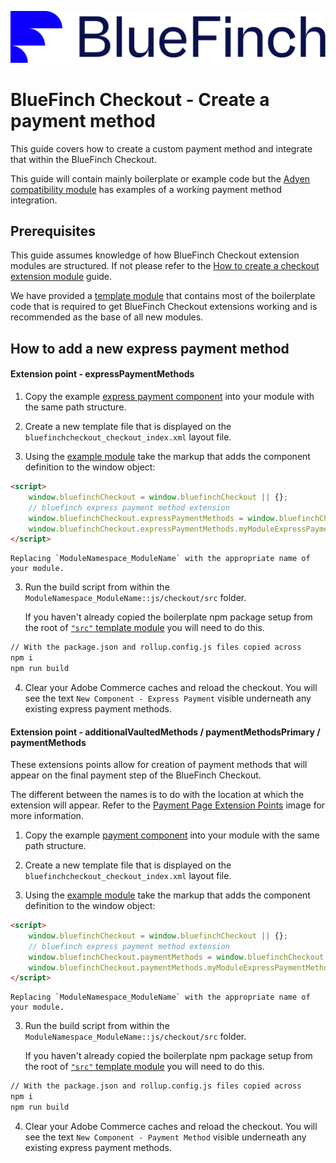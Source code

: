 ![BlueFinch Checkout](../assets/logo.svg)

# BlueFinch Checkout - Create a payment method

This guide covers how to create a custom payment method and integrate that within the BlueFinch Checkout.

This guide will contain mainly boilerplate or example code but the [Adyen compatibility module](https://github.com/BlueFinchCommerce/module-checkout-adyen) has examples of a working payment method integration.

## Prerequisites

This guide assumes knowledge of how BlueFinch Checkout extension modules are structured. If not please refer to the [How to create a checkout extension module](how-to-create-a-checkout-extension-module.md) guide.

We have provided a [template module](https://github.com/BlueFinchCommerce/module-checkout-template) that contains most of the boilerplate code that is required to get BlueFinch Checkout extensions working and is recommended as the base of all new modules.

## How to add a new express payment method

#### Extension point - expressPaymentMethods

1. Copy the example [express payment component](https://github.com/BlueFinchCommerce/module-checkout-template/tree/develop/view/frontend/web/js/checkout/src/components) into your module with the same path structure.

2. Create a new template file that is displayed on the `bluefinchcheckout_checkout_index.xml` layout file.

3. Using the [example module](https://github.com/BlueFinchCommerce/module-checkout-template/blob/develop/view/frontend/templates/new-module.phtml) take the markup that adds the component definition to the window object:

```html
<script>
    window.bluefinchCheckout = window.bluefinchCheckout || {};
    // bluefinch express payment method extension
    window.bluefinchCheckout.expressPaymentMethods = window.bluefinchCheckout.expressPaymentMethods || {};
    window.bluefinchCheckout.expressPaymentMethods.myModuleExpressPaymentMethod = "<?= $escaper->escapeJs($block->getViewFileUrl('ModuleNamespace_ModuleName::js/checkout/dist/components/expressPayment/expressPayment.min.js')) ?>";
</script>
```

    Replacing `ModuleNamespace_ModuleName` with the appropriate name of your module.

3. Run the build script from within the `ModuleNamespace_ModuleName::js/checkout/src` folder.

    If you haven't already copied the boilerplate npm package setup from the root of [`"src"` template module](https://github.com/BlueFinchCommerce/module-checkout-template/tree/develop/view/frontend/web/js/checkout) you will need to do this.

```bash
// With the package.json and rollup.config.js files copied across
npm i
npm run build
```

4. Clear your Adobe Commerce caches and reload the checkout. You will see the text `New Component - Express Payment` visible underneath any existing express payment methods.

#### Extension point - additionalVaultedMethods / paymentMethodsPrimary / paymentMethods

These extensions points allow for creation of payment methods that will appear on the final payment step of the BlueFinch Checkout.

The different between the names is to do with the location at which the extension will appear. Refer to the [Payment Page Extension Points](payment-page-extension-points.png) image for more information.

1. Copy the example [payment component](https://github.com/BlueFinchCommerce/module-checkout-template/tree/develop/view/frontend/web/js/checkout/src/components) into your module with the same path structure.

2. Create a new template file that is displayed on the `bluefinchcheckout_checkout_index.xml` layout file.

3. Using the [example module](https://github.com/BlueFinchCommerce/module-checkout-template/blob/develop/view/frontend/templates/new-module.phtml) take the markup that adds the component definition to the window object:

```html
<script>
    window.bluefinchCheckout = window.bluefinchCheckout || {};
    // bluefinch express payment method extension
    window.bluefinchCheckout.paymentMethods = window.bluefinchCheckout.paymentMethods || {};
    window.bluefinchCheckout.paymentMethods.myModuleExpressPaymentMethod = "<?= $escaper->escapeJs($block->getViewFileUrl('ModuleNamespace_ModuleName::js/checkout/dist/components/paymentMethods/paymentMethods.min.js')) ?>";
</script>
```

    Replacing `ModuleNamespace_ModuleName` with the appropriate name of your module.

3. Run the build script from within the `ModuleNamespace_ModuleName::js/checkout/src` folder.

    If you haven't already copied the boilerplate npm package setup from the root of [`"src"` template module](https://github.com/BlueFinchCommerce/module-checkout-template/tree/develop/view/frontend/web/js/checkout) you will need to do this.

```bash
// With the package.json and rollup.config.js files copied across
npm i
npm run build
```

4. Clear your Adobe Commerce caches and reload the checkout. You will see the text `New Component - Payment Method` visible underneath any existing express payment methods.
